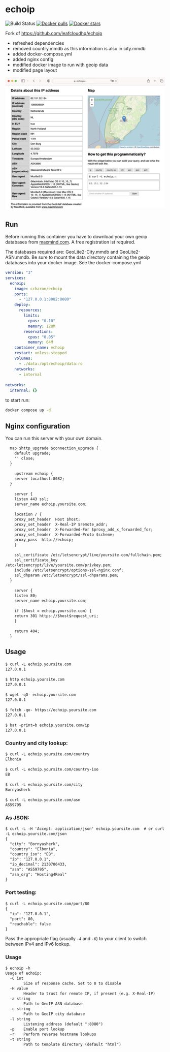 # echoip
![Build Status](https://github.com/ccharon/echoip/workflows/ci/badge.svg)
[![Docker pulls](https://img.shields.io/docker/pulls/ccharon/echoip.svg?label=docker+pulls)](https://hub.docker.com/r/ccharon/echoip)
[![Docker stars](https://img.shields.io/docker/stars/ccharon/echoip.svg?label=docker+stars)](https://hub.docker.com/r/ccharon/echoip)



Fork of https://github.com/leafcloudhq/echoip

- refreshed dependencies
- removed country.mmdb as this information is also in city.mmdb
- added docker-compose.yml
- added nginx config
- modified docker image to run with geoip data
- modified page layout

![Screenshot](https://raw.githubusercontent.com/ccharon/echoip/master/doc/screenshot.jpg)

## Run
Before running this container you have to download your own geoip databases from [maxmind.com](https://www.maxmind.com). A free registration ist required.

The databases required are: GeoLite2-City.mmdb and GeoLite2-ASN.mmdb. Be sure to mount the data directory containing the geoip databases into your docker image.
See the docker-compose.yml

```yaml
version: "3"
services:
  echoip:
    image: ccharon/echoip
    ports:
      - "127.0.0.1:8082:8080"
    deploy:
      resources:
        limits:
          cpus: "0.10"
          memory: 128M
        reservations:
          cpus: "0.05"
          memory: 64M
    container_name: echoip
    restart: unless-stopped
    volumes:
      - ./data:/opt/echoip/data:ro
    networks:
      - internal

networks:
  internal: {}
```
to start run:
```bash
docker compose up -d 
```

## Nginx configuration

You can run this server with your own domain.

```
  map $http_upgrade $connection_upgrade {
    default upgrade;
    '' close;
  }
    
    upstream echoip {
    server localhost:8082;
  }
    
    server {
    listen 443 ssl;
    server_name echoip.yoursite.com;

    location / {
    proxy_set_header  Host $host;
    proxy_set_header  X-Real-IP $remote_addr;
    proxy_set_header  X-Forwarded-For $proxy_add_x_forwarded_for;
    proxy_set_header  X-Forwarded-Proto $scheme;
    proxy_pass  http://echoip;
    }

    ssl_certificate /etc/letsencrypt/live/yoursite.com/fullchain.pem;
    ssl_certificate_key /etc/letsencrypt/live/yoursite.com/privkey.pem;
    include /etc/letsencrypt/options-ssl-nginx.conf;
    ssl_dhparam /etc/letsencrypt/ssl-dhparams.pem;
  }
    
    server {
    listen 80;
    server_name echoip.yoursite.com;

    if ($host = echoip.yoursite.com) {
    return 301 https://$host$request_uri;
    }

    return 404;
  }
```

## Usage

```
$ curl -L echoip.yoursite.com
127.0.0.1

$ http echoip.yoursite.com
127.0.0.1

$ wget -qO- echoip.yoursite.com
127.0.0.1

$ fetch -qo- https://echoip.yoursite.com
127.0.0.1

$ bat -print=b echoip.yoursite.com/ip
127.0.0.1
```

### Country and city lookup:

```
$ curl -L echoip.yoursite.com/country
Elbonia

$ curl -L echoip.yoursite.com/country-iso
EB

$ curl -L echoip.yoursite.com/city
Bornyasherk

$ curl -L echoip.yoursite.com/asn
AS59795
```

### As JSON:

```
$ curl -L -H 'Accept: application/json' echoip.yoursite.com  # or curl -L echoip.yoursite.com/json
{
  "city": "Bornyasherk",
  "country": "Elbonia",
  "country_iso": "EB",
  "ip": "127.0.0.1",
  "ip_decimal": 2130706433,
  "asn": "AS59795",
  "asn_org": "Hosting4Real"
}
```

### Port testing:

```
$ curl -L echoip.yoursite.com/port/80
{
  "ip": "127.0.0.1",
  "port": 80,
  "reachable": false
}
```

Pass the appropriate flag (usually `-4` and `-6`) to your client to switch
between IPv4 and IPv6 lookup.


### Usage

```
$ echoip -h
Usage of echoip:
  -C int
    	Size of response cache. Set to 0 to disable
  -H value
    	Header to trust for remote IP, if present (e.g. X-Real-IP)
  -a string
    	Path to GeoIP ASN database
  -c string
    	Path to GeoIP city database
  -l string
    	Listening address (default ":8080")
  -p	Enable port lookup
  -r	Perform reverse hostname lookups
  -t string
    	Path to template directory (default "html")
```

